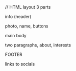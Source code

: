 
// HTML layout 3 parts 

info (header)

photo, name, buttons

main body

two paragraphs, about, interests

FOOTER

links to socials



